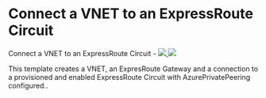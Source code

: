 # Connect a VNET to an ExpressRoute Circuit

Connect a VNET to an ExpressRoute Circuit - <a href="https://portal.azure.com/#create/Microsoft.Template/uri/https://raw.githubusercontent.com/averkinderen/Azure/master/301-expressroute-circuit-vnet-connection/azuredeploy.json" target="_blank">
    <img src="http://azuredeploy.net/deploybutton.png"/>
</a>
<a href="http://armviz.io/#/?load=https://raw.githubusercontent.com/averkinderen/Azure/master/301-expressroute-circuit-vnet-connection/azuredeploy.json" target="_blank">
    <img src="http://armviz.io/visualizebutton.png"/>
</a>

This template creates a VNET, an ExpresRoute Gateway and a connection to a provisioned and enabled ExpressRoute Circuit with AzurePrivatePeering configured..